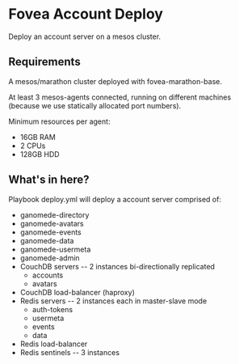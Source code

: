 # Fovea Account Deploy

Deploy an account server on a mesos cluster.

## Requirements

A mesos/marathon cluster deployed with fovea-marathon-base.

At least 3 mesos-agents connected, running on different machines (because we use statically allocated port numbers).

Minimum resources per agent:

 - 16GB RAM
 - 2 CPUs
 - 128GB HDD

## What's in here?

Playbook deploy.yml will deploy a account server comprised of:

 - ganomede-directory
 - ganomede-avatars
 - ganomede-events
 - ganomede-data
 - ganomede-usermeta
 - ganomede-admin
 - CouchDB servers -- 2 instances bi-directionally replicated
   - accounts
   - avatars
 - CouchDB load-balancer (haproxy)
 - Redis servers -- 2 instances each in master-slave mode
   - auth-tokens
   - usermeta
   - events
   - data
 - Redis load-balancer
 - Redis sentinels -- 3 instances

